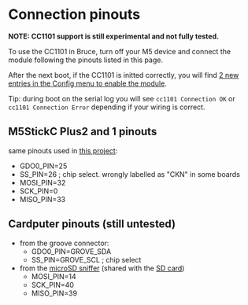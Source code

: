 # Connection pinouts

**NOTE: CC1101 support is still experimental and not fully tested.**

To use the CC1101 in Bruce, turn off your M5 device and connect the module following the pinouts listed in this page.

After the next boot, if the CC1101 is initted correctly, you will find [2 new entries in the Config menu to enable the module](https://github.com/pr3y/Bruce/pull/148).

Tip: during boot on the serial log you will see `cc1101 Connection OK` or `cc1101 Connection Error` depending if your wiring is correct.

## M5StickC Plus2 and 1 pinouts

same pinouts used in [this project](https://github.com/bmorcelli/io433):

 - GDO0_PIN=25
 - SS_PIN=26  ; chip select. wrongly labelled as "CKN" in some boards
 - MOSI_PIN=32
 - SCK_PIN=0
 - MISO_PIN=33

## Cardputer pinouts (still untested)

- from the groove connector:
  - GDO0_PIN=GROVE_SDA
  - SS_PIN=GROVE_SCL  ; chip select
- from the [microSD sniffer](https://www.sparkfun.com/products/9419) (shared with the [SD card](https://docs.m5stack.com/en/core/Cardputer))
  - MOSI_PIN=14
  - SCK_PIN=40
  - MISO_PIN=39


